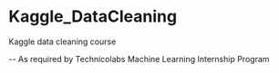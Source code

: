 # Kaggle_DataCleaning
Kaggle data cleaning course

-- As required by Technicolabs Machine Learning Internship Program
